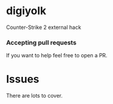 # digiyolk
Counter-Strike 2 external hack

### Accepting pull requests
If you want to help feel free to open a PR.

# Issues
There are lots to cover.
